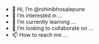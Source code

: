 - 👋 Hi, I’m @rohinibhosalepune
- 👀 I’m interested in ...
- 🌱 I’m currently learning ...
- 💞️ I’m looking to collaborate on ...
- 📫 How to reach me ...

<!---
rohinibhosalepune/rohinibhosalepune is a ✨ special ✨ repository because its `README.md` (this file) appears on your GitHub profile.
You can click the Preview link to take a look at your changes.
--->
